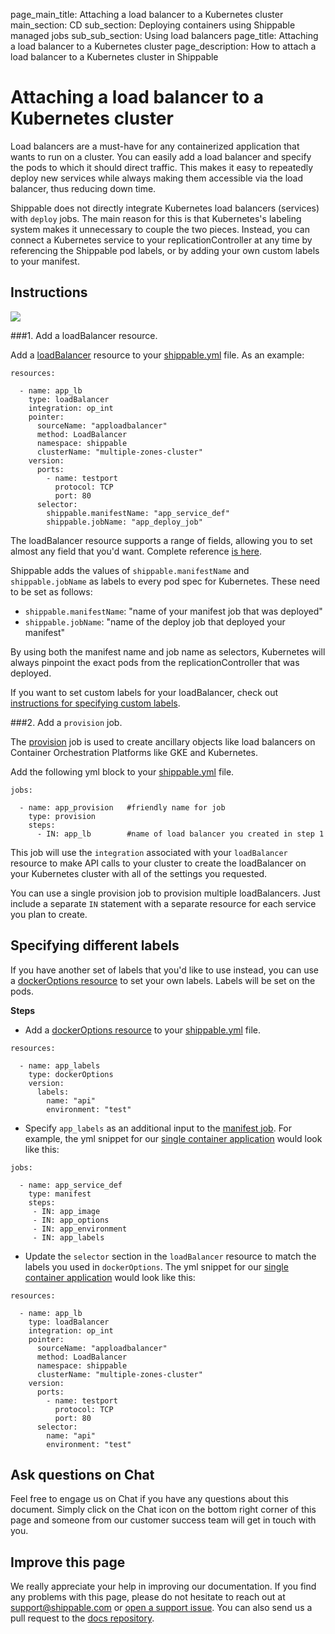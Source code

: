page_main_title: Attaching a load balancer to a Kubernetes cluster
main_section: CD
sub_section: Deploying containers using Shippable managed jobs
sub_sub_section: Using load balancers
page_title: Attaching a load balancer to a Kubernetes cluster
page_description: How to attach a load balancer to a Kubernetes cluster in Shippable

# Attaching a load balancer to a Kubernetes cluster

Load balancers are a must-have for any containerized application that wants to run on a cluster. You can easily add a load balancer and specify the pods to which it should direct traffic. This makes it easy to repeatedly deploy new services while always making them accessible via the load balancer, thus reducing down time.

Shippable does not directly integrate Kubernetes load balancers (services) with `deploy` jobs. The main reason for this is that Kubernetes's labeling system makes it unnecessary to couple the two pieces. Instead, you can connect a Kubernetes service to your replicationController at any time by referencing the Shippable pod labels, or by adding your own custom labels to your manifest.

## Instructions

<img src="/images/deploy/usecases/deploy_kube_lb.png"/>

###1. Add a loadBalancer resource.

Add a [loadBalancer](/platform/workflow/resource/loadbalancer/#loadbalancer) resource to your [shippable.yml](/platform/tutorial/workflow/shippable-yml/) file. As an example:

```
resources:

  - name: app_lb
    type: loadBalancer
    integration: op_int
    pointer:
      sourceName: "apploadbalancer"
      method: LoadBalancer
      namespace: shippable
      clusterName: "multiple-zones-cluster"
    version:
      ports:
        - name: testport
          protocol: TCP
          port: 80
      selector:
        shippable.manifestName: "app_service_def"
        shippable.jobName: "app_deploy_job"
```

The loadBalancer resource supports a range of fields, allowing you to set almost any field that you'd want. Complete reference [is here](/platform/workflow/resource/loadbalancer/#loadbalancer).

Shippable adds the values of `shippable.manifestName` and `shippable.jobName` as labels to every pod spec for Kubernetes. These need to be set as follows:

* `shippable.manifestName`: "name of your manifest job that was deployed"
* `shippable.jobName`: "name of the deploy job that deployed your manifest"

By using both the manifest name and job name as selectors, Kubernetes will always pinpoint the exact pods from the replicationController that was deployed.

If you want to set custom labels for your loadBalancer, check out [instructions for specifying custom labels](#custom-labels).

###2. Add a `provision` job.

The [provision](/platform/workflow/job/provision/) job is used to create ancillary objects like load balancers on Container Orchestration Platforms like GKE and Kubernetes.

Add the following yml block to your [shippable.yml](/platform/tutorial/workflow/shippable-yml/) file.

```
jobs:

  - name: app_provision   #friendly name for job
    type: provision
    steps:
      - IN: app_lb        #name of load balancer you created in step 1
```

This job will use the `integration` associated with your `loadBalancer` resource to make API calls to your cluster to create the loadBalancer on your Kubernetes cluster with all of the settings you requested.

You can use a single provision job to provision multiple loadBalancers. Just include a separate `IN` statement with a separate resource for each service you plan to create.

## Specifying different labels

If you have another set of labels that you'd like to use instead, you can use a [dockerOptions resource](/platform/workflow/resource/dockeroptions) to set your own labels. Labels will be set on the pods.

**Steps**

* Add a [dockerOptions resource](/platform/workflow/resource/dockeroptions) to your [shippable.yml](/platform/tutorial/workflow/shippable-yml/) file.

```
resources:

  - name: app_labels
    type: dockerOptions
    version:
      labels:
        name: "api"
        environment: "test"
```

* Specify `app_labels` as an additional input to the [manifest job](/platform/workflow/job/manifest). For example, the yml snippet for our [single container application](/deploy/continuous-delivery-single-container-docker-application/) would look like this:

```
jobs:

  - name: app_service_def
    type: manifest
    steps:
     - IN: app_image
     - IN: app_options
     - IN: app_environment
     - IN: app_labels
```

* Update the `selector` section in the `loadBalancer` resource to match the labels you used in `dockerOptions`. The yml snippet for our [single container application](/deploy/continuous-delivery-single-container-docker-application/) would look like this:

```
resources:

  - name: app_lb
    type: loadBalancer
    integration: op_int
    pointer:
      sourceName: "apploadbalancer"
      method: LoadBalancer
      namespace: shippable
      clusterName: "multiple-zones-cluster"
    version:
      ports:
        - name: testport
          protocol: TCP
          port: 80
      selector:
        name: "api"
        environment: "test"
```

## Ask questions on Chat

Feel free to engage us on Chat if you have any questions about this document. Simply click on the Chat icon on the bottom right corner of this page and someone from our customer success team will get in touch with you.

## Improve this page

We really appreciate your help in improving our documentation. If you find any problems with this page, please do not hesitate to reach out at [support@shippable.com](mailto:support@shippable.com) or [open a support issue](https://www.github.com/Shippable/support/issues). You can also send us a pull request to the [docs repository](https://www.github.com/Shippable/docs).
